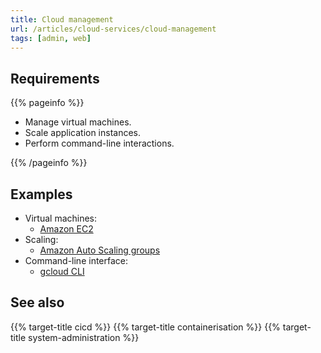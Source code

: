 ```yaml
---
title: Cloud management
url: /articles/cloud-services/cloud-management
tags: [admin, web]
---
```


## Requirements

{{% pageinfo %}}

* Manage virtual machines.
* Scale application instances.
* Perform command-line interactions.

{{% /pageinfo %}}

## Examples

* Virtual machines:
  * [Amazon EC2](https://aws.amazon.com/ec2/)
* Scaling:
  * [Amazon Auto Scaling groups](https://docs.aws.amazon.com/autoscaling/ec2/userguide/auto-scaling-groups.html)
* Command-line interface:
  * [gcloud CLI](https://cloud.google.com/cli)

## See also

{{% target-title cicd %}}
{{% target-title containerisation %}}
{{% target-title system-administration %}}
